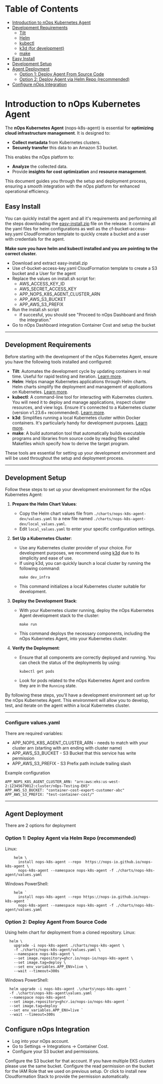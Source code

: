 # Table of Contents

- [Introduction to nOps Kubernetes Agent](#introduction-to-nops-kubernetes-agent)
- [Development Requirements](#development-requirements)
  * [Tilt](https://tilt.dev)
  * [Helm](https://helm.sh/)
  * [kubectl](https://kubernetes.io/docs/reference/kubectl/overview/)
  * [k3d (for development)](https://k3d.io/v5.1.0/)
  * [make](#make)
- [Easy Install](#easy-install)
- [Development Setup](#development-setup)
- [Agent Deployment](#agent-deployment)
  * [Option 1: Deploy Agent From Source Code](#deploy-agent-from-source-code)
  * [Option 2: Deploy Agent via Helm Repo (recommended)](#deploy-agent-via-helm-repo)
- [Configure nOps Integration](#configure-nops-integration)

# Introduction to nOps Kubernetes Agent

The **nOps Kubernetes Agent** (nops-k8s-agent) is essential for **optimizing cloud infrastructure management**. It is designed to:

* **Collect metadata** from Kubernetes clusters.
* **Securely transfer** this data to an Amazon S3 bucket.

This enables the nOps platform to:
 * **Analyze** the collected data.
 * Provide **insights for cost optimization** and **resource management**.

This document guides you through the setup and deployment process, ensuring a smooth integration with the nOps platform for enhanced operational efficiency.

## Easy Install

You can quickly install the agent and all it's requirements and performing all the steps downloading the [easy-install.zip](https://raw.githubusercontent.com/nops-io/nops-k8s-agent/master/extras/easy-install.zip) file on the release.
It contains all the yaml files for helm configurations as well as the cf-bucket-access-key.yaml CloudFormation template to quickly create a bucket and a user with credentials for the agent.

**Make sure you have helm and kubectl installed and you are pointing to the correct cluster.**

- Download and extract easy-install.zip
- Use cf-bucket-access-key.yaml CloudFormation template to create a S3 bucket and a User for the agent
- Replace the values on install.sh script for:
  - AWS_ACCESS_KEY_ID
  - AWS_SECRET_ACCESS_KEY
  - APP_NOPS_K8S_AGENT_CLUSTER_ARN
  - APP_AWS_S3_BUCKET
  - APP_AWS_S3_PREFIX
- Run the install.sh script
  - if succesful, you should see "Proceed to nOps Dashboard and finish the integration."
- Go to nOps Dashboard integration Container Cost and setup the bucket 
---

## Development Requirements

Before starting with the development of the nOps Kubernetes Agent, ensure you have the following tools installed and configured:

- **Tilt**: Automates the development cycle by updating containers in real time. Useful for rapid testing and iteration. [Learn more](https://tilt.dev).
- **Helm**: Helps manage Kubernetes applications through Helm charts. Helm charts simplify the deployment and management of applications on Kubernetes. [Learn more](https://helm.sh/).
- **kubectl**: A command-line tool for interacting with Kubernetes clusters. You will need it to deploy and manage applications, inspect cluster resources, and view logs. Ensure it's connected to a Kubernetes cluster (version v1.23.6+ recommended). [Learn more](https://kubernetes.io/docs/reference/kubectl/overview/).
- **k3d**: Simplifies running a local Kubernetes cluster within Docker containers. It's particularly handy for development purposes. [Learn more](https://k3d.io/v5.1.0/).
- **make**: A build automation tool that automatically builds executable programs and libraries from source code by reading files called Makefiles which specify how to derive the target program.

These tools are essential for setting up your development environment and will be used throughout the setup and deployment process.

---

## Development Setup

Follow these steps to set up your development environment for the nOps Kubernetes Agent:

1. **Prepare the Helm Chart Values**:
   - Copy the Helm chart values file from `./charts/nops-k8s-agent-dev/values.yaml` to a new file named `./charts/nops-k8s-agent-dev/local_values.yaml`.
   - Edit `local_values.yaml` to enter your specific configuration settings.

2. **Set Up a Kubernetes Cluster**:
   - Use any Kubernetes cluster provider of your choice. For development purposes, we recommend using [k3d](https://k3d.io/) due to its simplicity and ease of use.
   - If using k3d, you can quickly launch a local cluster by running the following command:
     ```shell
     make dev_infra
     ```
   - This command initializes a local Kubernetes cluster suitable for development.

3. **Deploy the Development Stack**:
   - With your Kubernetes cluster running, deploy the nOps Kubernetes Agent development stack to the cluster:
     ```shell
     make run
     ```
   - This command deploys the necessary components, including the nOps Kubernetes Agent, into your Kubernetes cluster.

4. **Verify the Deployment**:
   - Ensure that all components are correctly deployed and running. You can check the status of the deployments by using:
     ```shell
     kubectl get pods
     ```
   - Look for pods related to the nOps Kubernetes Agent and confirm they are in the `Running` state.

By following these steps, you'll have a development environment set up for the nOps Kubernetes Agent. This environment will allow you to develop, test, and iterate on the agent within a local Kubernetes cluster.

---

### Configure values.yaml

There are required variables:

- APP_NOPS_K8S_AGENT_CLUSTER_ARN - needs to match with your cluster arn (starting with arn ending with cluster name)
- APP_AWS_S3_BUCKET - S3 Bucket that this service has write permission
- APP_AWS_S3_PREFIX - S3 Prefix path include trailing slash


Example configuration
```
APP_NOPS_K8S_AGENT_CLUSTER_ARN: "arn:aws:eks:us-west-2:12345679012:cluster/nOps-Testing-EKS"
APP_AWS_S3_BUCKET: "container-cost-export-customer-abc"
APP_AWS_S3_PREFIX: "test-container-cost/"
```

---

## Agent Deployment

There are 2 options for deployment

### Option 1: Deploy Agent via Helm Repo (recommended)

Linux:
```shell
    helm \
      install nops-k8s-agent --repo  https://nops-io.github.io/nops-k8s-agent \
      nops-k8s-agent --namespace nops-k8s-agent -f ./charts/nops-k8s-agent/values.yaml
```
Windows PowerShell:
```shell
    helm `
      install nops-k8s-agent --repo https://nops-io.github.io/nops-k8s-agent `
      nops-k8s-agent --namespace nops-k8s-agent -f ./charts/nops-k8s-agent/values.yaml

```


### Option 2: Deploy Agent From Source Code

Using helm chart for deployment from a cloned repository.
  Linux:
  ```shell
    helm \
      upgrade -i nops-k8s-agent ./charts/nops-k8s-agent \
      -f ./charts/nops-k8s-agent/values.yaml \
      --namespace nops-k8s-agent \
      --set image.repository=ghcr.io/nops-io/nops-k8s-agent \
      --set image.tag=deploy \
      --set env_variables.APP_ENV=live \
      --wait --timeout=300s
```

  Windows PowerShell:
  ```shell
    helm upgrade -i nops-k8s-agent .\charts\nops-k8s-agent `
    -f .\charts\nops-k8s-agent\values.yaml `
    --namespace nops-k8s-agent `
    --set image.repository=ghcr.io/nops-io/nops-k8s-agent `
    --set image.tag=deploy `
    --set env_variables.APP_ENV=live `
    --wait --timeout=300s
```




## Configure nOps Integration


* Log into your nOps account.
* Go to Settings -> Integrations -> Container Cost.
* Configure your S3 bucket and permissions.

Configure the S3 bucket for that account. If you have multiple EKS clusters please use the same bucket.
Configure the read permission on the bucket for the IAM Role that we used on previous setup. Or click to install new Cloudformation Stack to provide the permission automatically.

